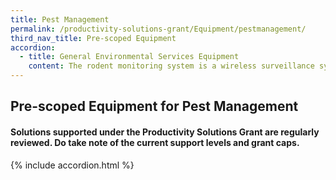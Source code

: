 ```yaml
---
title: Pest Management
permalink: /productivity-solutions-grant/Equipment/pestmanagement/
third_nav_title: Pre-scoped Equipment
accordion:
  - title: General Environmental Services Equipment
    content: The rodent monitoring system is a wireless surveillance system that monitors, analyses and maps rodent activity to provide real time data for pest control operators to conduct targeted pest control measures.<br/><br/><a href='/productivity-solutions-grant/solutionrepo/solution446' target='_blank' style='color:#037e8a'>Rodent Monitoring System</a><br/>
---
```


## Pre-scoped Equipment for Pest Management

#### Solutions supported under the Productivity Solutions Grant are regularly reviewed. Do take note of the current support levels and grant caps.

{% include accordion.html %}

